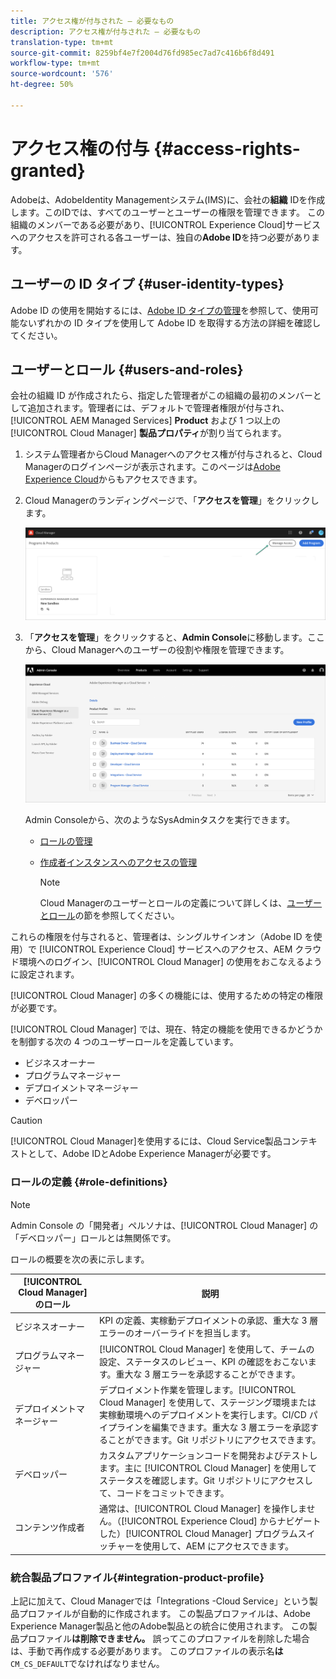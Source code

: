 ```yaml
---
title: アクセス権が付与された — 必要なもの
description: アクセス権が付与された — 必要なもの
translation-type: tm+mt
source-git-commit: 8259bf4e7f2004d76fd985ec7ad7c416b6f8d491
workflow-type: tm+mt
source-wordcount: '576'
ht-degree: 50%

---
```



# アクセス権の付与 {#access-rights-granted}

Adobeは、AdobeIdentity Managementシステム(IMS)に、会社の&#x200B;**組織** IDを作成します。このIDでは、すべてのユーザーとユーザーの権限を管理できます。 この組織のメンバーである必要があり、[!UICONTROL Experience Cloud]サービスへのアクセスを許可される各ユーザーは、独自の&#x200B;**Adobe ID**&#x200B;を持つ必要があります。

## ユーザーの ID タイプ {#user-identity-types}

Adobe ID の使用を開始するには、[Adobe ID タイプの管理](https://helpx.adobe.com/jp/enterprise/using/identity.html)を参照して、使用可能ないずれかの ID タイプを使用して Adobe ID を取得する方法の詳細を確認してください。

## ユーザーとロール {#users-and-roles}

会社の組織 ID が作成されたら、指定した管理者がこの組織の最初のメンバーとして追加されます。管理者には、デフォルトで管理者権限が付与され、[!UICONTROL AEM Managed Services] **Product** および 1 つ以上の [!UICONTROL Cloud Manager] **製品プロパティ**&#x200B;が割り当てられます。

1. システム管理者からCloud Managerへのアクセス権が付与されると、Cloud Managerのログインページが表示されます。このページは[Adobe Experience Cloud](https://my.cloudmanager.adobe.com/)からもアクセスできます。

1. Cloud Managerのランディングページで、「**アクセスを管理**」をクリックします。

   ![](/help/onboarding/getting-access-to-aem-in-cloud/assets/sys-admin5.png)

1. 「**アクセスを管理**」をクリックすると、**Admin Console**&#x200B;に移動します。ここから、Cloud Managerへのユーザーの役割や権限を管理できます。

   ![](/help/onboarding/getting-access-to-aem-in-cloud/assets/sys-admin1.png)

   Admin Consoleから、次のようなSysAdminタスクを実行できます。
   * [ロールの管理](https://experienceleague.adobe.com/docs/experience-manager-cloud-service/onboarding/getting-access/navigation.html?lang=en#manage-roles)
   * [作成者インスタンスへのアクセスの管理](https://experienceleague.adobe.com/docs/experience-manager-cloud-service/onboarding/getting-access/navigation.html?lang=en#manage-access-aem)

      >[!NOTE]
      >Cloud Managerのユーザーとロールの定義について詳しくは、[ユーザーとロール](#users-roles)の節を参照してください。

これらの権限を付与されると、管理者は、シングルサインオン（Adobe ID を使用）で [!UICONTROL Experience Cloud] サービスへのアクセス、AEM クラウド環境へのログイン、[!UICONTROL Cloud Manager] の使用をおこなえるように設定されます。

[!UICONTROL Cloud Manager] の多くの機能には、使用するための特定の権限が必要です。

[!UICONTROL Cloud Manager] では、現在、特定の機能を使用できるかどうかを制御する次の 4 つのユーザーロールを定義しています。

* ビジネスオーナー
* プログラムマネージャー
* デプロイメントマネージャー
* デベロッパー

>[!CAUTION]
>[!UICONTROL Cloud Manager]を使用するには、Cloud Service製品コンテキストとして、Adobe IDとAdobe Experience Managerが必要です。

### ロールの定義 {#role-definitions}

>[!NOTE]
>
>Admin Console の「開発者」ペルソナは、[!UICONTROL Cloud Manager] の「デベロッパー」ロールとは無関係です。

ロールの概要を次の表に示します。

| [!UICONTROL Cloud Manager] のロール | 説明 |
|--- |--- |
| ビジネスオーナー | KPI の定義、実稼動デプロイメントの承認、重大な 3 層エラーのオーバーライドを担当します。 |
| プログラムマネージャー | [!UICONTROL Cloud Manager] を使用して、チームの設定、ステータスのレビュー、KPI の確認をおこないます。重大な 3 層エラーを承認することができます。 |
| デプロイメントマネージャー | デプロイメント作業を管理します。[!UICONTROL Cloud Manager] を使用して、ステージング環境または実稼動環境へのデプロイメントを実行します。CI/CD パイプラインを編集できます。重大な 3 層エラーを承認することができます。Git リポジトリにアクセスできます。 |
| デベロッパー | カスタムアプリケーションコードを開発およびテストします。主に [!UICONTROL Cloud Manager] を使用してステータスを確認します。Git リポジトリにアクセスして、コードをコミットできます。 |
| コンテンツ作成者 | 通常は、[!UICONTROL Cloud Manager] を操作しません。（[!UICONTROL Experience Cloud] からナビゲートした）[!UICONTROL Cloud Manager] プログラムスイッチャーを使用して、AEM にアクセスできます。 |

### 統合製品プロファイル{#integration-product-profile}

上記に加えて、Cloud Managerでは「Integrations -Cloud Service」という製品プロファイルが自動的に作成されます。 この製品プロファイルは、Adobe Experience Manager製品と他のAdobe製品との統合に使用されます。 この製品プロファイル&#x200B;**は削除できません。** 誤ってこのプロファイルを削除した場合は、手動で再作成する必要があります。 このプロファイルの表示名&#x200B;**は**`CM_CS_DEFAULT`でなければなりません。

